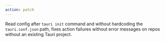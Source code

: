 ```yaml
---
action: patch
---
```


Read config after `tauri init` command and without hardcoding the `tauri.conf.json` path, fixes action failures without error messages on repos without an existing Tauri project.
